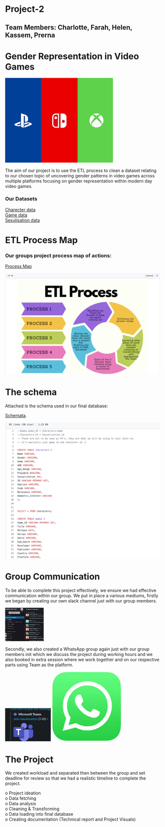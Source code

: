 # Project-2

## Team Members: Charlotte, Farah, Helen, Kassem, Prerna

# Gender Representation in Video Games

![Games Logo](images/console-logos.png)

The aim of our project is to use the ETL process to clean a dataset relating to our chosen topic 
of uncovering gender patterns in video games across multiple platforms focusing on gender
representation within modern day video games. 

### Our Datasets

[Charecter data](Resources/characters.grivg.csv)  
[Game data](Resources/games.grivg.csv)  
[Sexulisation data](Resources/sexualization.grivg.csv)  

# ETL Process Map

### Our groups project process map of actions:

[Process Map](https://github.com/kass173/Project-2/blob/main/Process%20Map/Colorful%20Process%20Prjt%202.png)

![Process Visual](images/Process-Map.png)

# The schema

Attached is the schema used in our final database:

[Schemata](https://github.com/kass173/Project-2/blob/main/Gen_Rep_%20Games.sql).

![Schema](images/Schema.png)

# Group Communication

To be able to complete this project effectively, we ensure we had effective communication within our 
group. We put in place a various mediums, firstly we began by creating our own slack channel just with our 
group members.

![Slack](images/slack.png)

Secondly, we also created a WhatsApp group again just with our group members init which we 
discuss the project during working hours and we also booked in extra session where we work 
together and on our respective parts using Team as the platform.

![Teams](images/teams.png)
![Whatsapp](images/whatsapp.png)

# The Project
We created workload and separated then between the group and set deadline for review so
that we had a realistic timeline to complete the project.  

o  Project ideation  
o    Data fetching  
o    Data analysis  
o    Cleaning & Transforming  
o    Data loading into final database  
o    Creating documentation (Technical report and Project Visuals)
